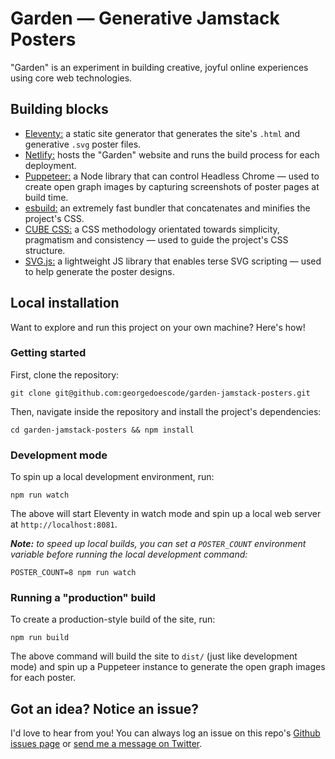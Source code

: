 <img src="https://garden.georgefrancis.dev/og-image.png" alt="">

# Garden — Generative Jamstack Posters

"Garden" is an experiment in building creative, joyful online experiences using core web technologies.


## Building blocks

- [Eleventy:](https://www.11ty.dev/) a static site generator that generates the site's `.html` and generative `.svg` poster files.
- [Netlify:](https://www.netlify.com/) hosts the "Garden" website and runs the build process for each deployment.
- [Puppeteer:](https://developers.google.com/web/tools/puppeteer) a Node library that can control Headless Chrome — used to create open graph images by capturing screenshots of poster pages at build time.
- [esbuild:](https://esbuild.github.io/) an extremely fast bundler that concatenates and minifies the project's CSS.
- [CUBE CSS:](https://cube.fyi/) a CSS methodology orientated towards simplicity, pragmatism and consistency — used to guide the project's CSS structure.
- [SVG.js:](https://svgjs.dev/docs/3.0/) a lightweight JS library that enables terse SVG scripting — used to help generate the poster designs.


## Local installation

Want to explore and run this project on your own machine? Here's how!


### Getting started

First, clone the repository:

`git clone git@github.com:georgedoescode/garden-jamstack-posters.git`

Then, navigate inside the repository and install the project's dependencies:

`cd garden-jamstack-posters && npm install`


### Development mode

To spin up a local development environment, run:

`npm run watch`

The above will start Eleventy in watch mode and spin up a local web server at `http://localhost:8081`.

_**Note:** to speed up local builds, you can set a `POSTER_COUNT` environment variable before running the local development command:_

`POSTER_COUNT=8 npm run watch`


### Running a "production" build

To create a production-style build of the site, run:

`npm run build`

The above command will build the site to `dist/` (just like development mode) and spin up a Puppeteer instance to generate the open graph images for each poster.


## Got an idea? Notice an issue?

I'd love to hear from you! You can always log an issue on this repo's [Github issues page](https://github.com/georgedoescode/garden-jamstack-posters/issues) or [send me a message on Twitter](https://twitter.com/georgedoescode).
